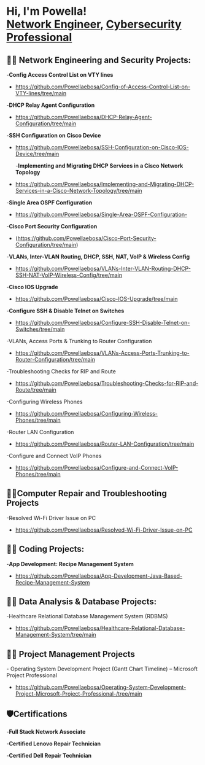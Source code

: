<h1>Hi, I'm Powella! <br/><a href="https://github.com/Powellaebosa">Network Engineer</a>, <a href="https://www.linkedin.com/in/powella-s-ebosa-m-sc-m-ed-a79473108//">Cybersecurity Professional</a>

<h2>👨‍💻 Network Engineering and Security Projects:</h2> 

-<b>Config Access Control List on VTY lines</b>
- https://github.com/Powellaebosa/Config-of-Access-Control-List-on-VTY-lines/tree/main

-<b>DHCP Relay Agent Configuration</b>
- https://github.com/Powellaebosa/DHCP-Relay-Agent-Configuration/tree/main

-<b>SSH Configuration on Cisco Device</b>
- https://github.com/Powellaebosa/SSH-Configuration-on-Cisco-IOS-Device/tree/main

  -<b>Implementing and Migrating DHCP Services in a Cisco Network Topology</b>
- https://github.com/Powellaebosa/Implementing-and-Migrating-DHCP-Services-in-a-Cisco-Network-Topology/tree/main
  
-<b>Single Area OSPF Configuration</b>
- https://github.com/Powellaebosa/Single-Area-OSPF-Configuration-

-<b>Cisco Port Security Configuration</b>
- (https://github.com/Powellaebosa/Cisco-Port-Security-Configuration/tree/main)
  
-<b>VLANs, Inter-VLAN Routing, DHCP, SSH, NAT, VoIP & Wireless Config</b>
- https://github.com/Powellaebosa/VLANs-Inter-VLAN-Routing-DHCP-SSH-NAT-VoIP-Wireless-Config/tree/main
  
-<b>Cisco IOS Upgrade</b>  
- https://github.com/Powellaebosa/Cisco-IOS-Upgrade/tree/main

-<b>Configure SSH & Disable Telnet on Switches</b>

- https://github.com/Powellaebosa/Configure-SSH-Disable-Telnet-on-Switches/tree/main

-VLANs, Access Ports & Trunking to Router Configuration
- https://github.com/Powellaebosa/VLANs-Access-Ports-Trunking-to-Router-Configuration/tree/main

-Troubleshooting Checks for RIP and Route
- https://github.com/Powellaebosa/Troubleshooting-Checks-for-RIP-and-Route/tree/main

-Configuring Wireless Phones
- https://github.com/Powellaebosa/Configuring-Wireless-Phones/tree/main

-Router LAN Configuration
- https://github.com/Powellaebosa/Router-LAN-Configuration/tree/main

-Configure and Connect VoIP Phones
- https://github.com/Powellaebosa/Configure-and-Connect-VoIP-Phones/tree/main
  

<h2>👨‍💻Computer Repair and Troubleshooting Projects</h2>
-Resolved Wi-Fi Driver Issue on PC

- https://github.com/Powellaebosa/Resolved-Wi-Fi-Driver-Issue-on-PC

<h2>👨‍💻 Coding Projects:</h2>
  
-<b>App Development: Recipe Management System</b>

- https://github.com/Powellaebosa/App-Development-Java-Based-Recipe-Management-System

<h2>👨‍💻 Data Analysis & Database Projects:</h2>
-Healthcare Relational Database Management System (RDBMS)

  - https://github.com/Powellaebosa/Healthcare-Relational-Database-Management-System/tree/main
  

<h2>👨‍💻 Project Management Projects</h2>
 - Operating System Development Project (Gantt Chart Timeline) – Microsoft Project Professional
 
- https://github.com/Powellaebosa/Operating-System-Development-Project-Microsoft-Project-Professional-/tree/main
<h2>🛡️Certifications</h2>

-<b>Full Stack Network Associate</b>

-<b>Certified Lenovo Repair Technician</b>

-<b>Certified Dell Repair Technician</b>








